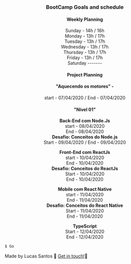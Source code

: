<h3 align="center">
  BootCamp Goals and schedule
</h3>
<h4 align="center">
  Weekly Planning
</h4>
<p align="center">
 Sunday - 14h / 16h <br />
Monday - 13h / 17h <br />
Tuesday - 13h / 17h <br>
Wednesday - 13h / 17h <br>
Thursday - 13h / 17h <br>
Friday - 13h / 17h <br>
Saturday ------- <br>
</p>

<h4 align="center">
  Project Planning
</h4>

<h4 align="center"> 
 "Aquecendo os motores" - 
</h4>

 <p align="center">
  start - 07/04/2020 / 
  End - 07/04/2020
</p>

<h4 align="center"> 
 "Nível 01"
</h4>
<p align="center">
  <b>Back-End com Node.Js</b> <br />
  start - 08/04/2020 <br /> 
  End - 08/04/2020 <br />
  <b>Desafio: Conceitos do Node.js</b> <br />
  Start - 09/04/2020 / End - 09/04/2020 <br />
</p>

<p align="center">
  <b>Front-End com ReactJs</b> <br />
  start - 10/04/2020 <br /> 
  End - 10/04/2020 <br />
  <b>Desafio: Conceitos do ReactJs</b> <br />
  Start - 10/04/2020 <br /> End - 10/04/2020 <br />
</p>

<p align="center">
  <b>Mobile com React Native</b> <br />
  start - 11/04/2020 <br /> 
  End - 11/04/2020 <br />
  <b>Desafio: Conceitos do React Native</b> <br />
  Start - 11/04/2020 <br /> End - 11/04/2020 <br />
</p>

<p align="center">
  <b>TypeScript</b> <br />
  Start - 12/04/2020 <br /> 
  End - 12/04/2020 <br />
</p>



```bash
$ Go
```

Made by Lucas Santos :wave: [Get in touch!](https://www.linkedin.com/in/lucasmk/):rocket:
